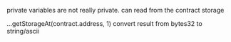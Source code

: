private variables are not really private.
can read from the contract storage

...getStorageAt(contract.address, 1)
convert result from bytes32 to string/ascii